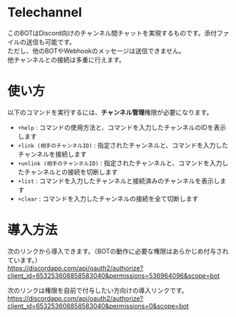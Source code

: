 # Telechannel
このBOTはDiscord向けのチャンネル間チャットを実現するものです。添付ファイルの送信も可能です。  
ただし、他のBOTやWebhookのメッセージは送信できません。  
他チャンネルとの接続は多重に行えます。  

# 使い方
以下のコマンドを実行するには、**チャンネル管理**権限が必要になります。
- `+help` : コマンドの使用方法と、コマンドを入力したチャンネルのIDを表示します
- `+link (相手のチャンネルID)` : 指定されたチャンネルと、コマンドを入力したチャンネルを接続します
- `+unlink (相手のチャンネルID)` : 指定されたチャンネルと、コマンドを入力したチャンネルとの接続を切断します
- `+list` : コマンドを入力したチャンネルと接続済みのチャンネルを表示します
- `+clear` : コマンドを入力したチャンネルの接続を全て切断します

# 導入方法
次のリンクから導入できます。（BOTの動作に必要な権限はあらかじめ付与されています。）  
https://discordapp.com/api/oauth2/authorize?client_id=653253608858583040&permissions=536964096&scope=bot  
  
次のリンクは権限を自前で付与したい方向けの導入リンクです。  
https://discordapp.com/api/oauth2/authorize?client_id=653253608858583040&permissions=0&scope=bot  
